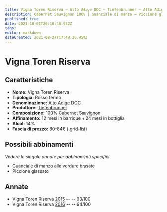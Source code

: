 ```yaml
---
title: Vigna Toren Riserva – Alto Adige DOC – Tiefenbrunner – Alto Adige (IT) – 80-84€ – 5★
description: Cabernet Sauvignon 100% | Guanciale di manzo – Piccione glassato
published: true
date: 2021-10-01T20:10:48.932Z
tags: 
editor: markdown
dateCreated: 2021-08-27T17:49:36.458Z
---
```


# Vigna Toren Riserva

## Caratteristiche
- **Nome:** Vigna Toren Riserva
- **Tipologia:** Rosso fermo 
- **Denominazione:** [Alto Adige DOC](/denominazioni/Italia/Alto-Adige/DOC/Alto-Adige)
- **Produttore:** [Tiefenbrunner](/produttori/Italia/Alto-Adite/Cantina-Bolzano) 
- **Composizione:** 100% [Cabernet Sauvignon](/vitigni/Francia/cabernet-sauvignon)
- **Affinamento:** 12 mesi in barrique + 24 mesi in bottiglia
- **Alcol:** 14%
- **Fascia di prezzo:** 80-84€
{.grid-list}



## Possibili abbinamenti
*Vedere le singole annate per abbinamenti specifici*

- Guanciale di manzo alle verdure brasate
- Piccione glassato

## Annate
- Vigna Toren Riserva [2015](vini/italia/Alto-Adige/Tiefenbrunner/Vigna-Toren-Riserva/2015) -- <span class="star-5"></span> -- 93/100
- Vigna Toren Riserva [2016](vini/italia/Alto-Adige/Tiefenbrunner/Vigna-Toren-Riserva/2016) -- <span class="star-5"></span> -- 94/100